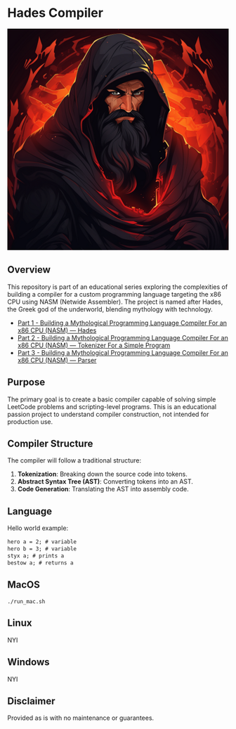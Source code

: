 # Hades Compiler

![hades](assets/hades.png)

## Overview
This repository is part of an educational series exploring the complexities of building a compiler for a custom programming language targeting the x86 CPU using NASM (Netwide Assembler). The project is named after Hades, the Greek god of the underworld, blending mythology with technology.

 * [Part 1 - Building a Mythological Programming Language Compiler For an x86 CPU (NASM) — Hades](https://adriannenu.medium.com/building-a-mythological-programming-language-compiler-for-an-x86-cpu-nasm-part-i-hades-8543c2b6a920)
 * [Part 2 - Building a Mythological Programming Language Compiler For an x86 CPU (NASM) — Tokenizer For a Simple Program
]([https://adriannenu.medium.com/building-a-mythological-programming-language-compiler-for-an-x86-cpu-nasm-part-i-hades-8543c2b6a920](https://adriannenu.medium.com/building-a-mythological-programming-language-compiler-for-an-x86-cpu-nasm-part-ii-tokenizer-7c338704aebe))
 * [Part 3 - Building a Mythological Programming Language Compiler For an x86 CPU (NASM) — Parser](https://medium.com/@adriannenu/building-a-mythological-programming-language-compiler-for-an-x86-cpu-nasm-part-iii-parser-24ae900aed4d)

## Purpose
The primary goal is to create a basic compiler capable of solving simple LeetCode problems and scripting-level programs. This is an educational passion project to understand compiler construction, not intended for production use.

## Compiler Structure
The compiler will follow a traditional structure:
1. **Tokenization**: Breaking down the source code into tokens.
2. **Abstract Syntax Tree (AST)**: Converting tokens into an AST.
3. **Code Generation**: Translating the AST into assembly code.


## Language

Hello world example:
```
hero a = 2; # variable
hero b = 3; # variable
styx a; # prints a
bestow a; # returns a
```

## MacOS

```
./run_mac.sh
```

## Linux

NYI

## Windows

NYI

## Disclaimer

Provided as is with no maintenance or guarantees.
